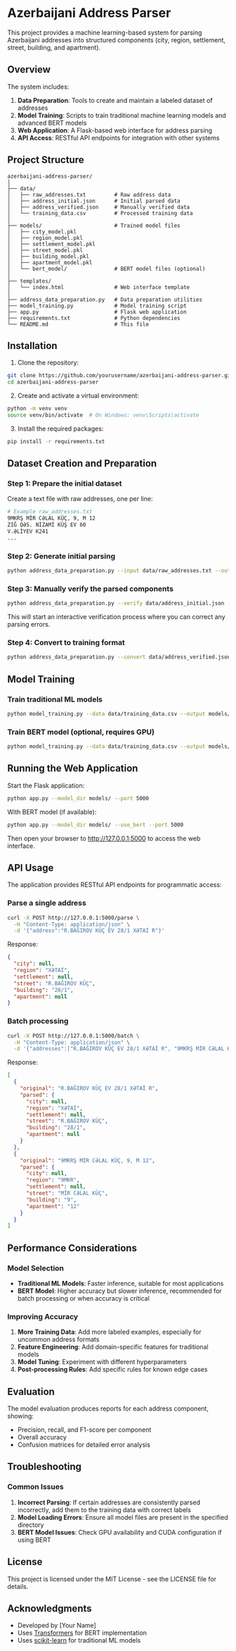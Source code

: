 # Azerbaijani Address Parser

This project provides a machine learning-based system for parsing Azerbaijani addresses into structured components (city, region, settlement, street, building, and apartment).

## Overview

The system includes:

1. **Data Preparation**: Tools to create and maintain a labeled dataset of addresses
2. **Model Training**: Scripts to train traditional machine learning models and advanced BERT models
3. **Web Application**: A Flask-based web interface for address parsing
4. **API Access**: RESTful API endpoints for integration with other systems

## Project Structure

```
azerbaijani-address-parser/
│
├── data/
│   ├── raw_addresses.txt         # Raw address data
│   ├── address_initial.json      # Initial parsed data
│   ├── address_verified.json     # Manually verified data
│   └── training_data.csv         # Processed training data
│
├── models/                       # Trained model files
│   ├── city_model.pkl
│   ├── region_model.pkl
│   ├── settlement_model.pkl
│   ├── street_model.pkl
│   ├── building_model.pkl
│   ├── apartment_model.pkl
│   └── bert_model/               # BERT model files (optional)
│
├── templates/
│   └── index.html                # Web interface template
│
├── address_data_preparation.py   # Data preparation utilities
├── model_training.py             # Model training script
├── app.py                        # Flask web application
├── requirements.txt              # Python dependencies
└── README.md                     # This file
```

## Installation

1. Clone the repository:
```bash
git clone https://github.com/yourusername/azerbaijani-address-parser.git
cd azerbaijani-address-parser
```

2. Create and activate a virtual environment:
```bash
python -m venv venv
source venv/bin/activate  # On Windows: venv\Scripts\activate
```

3. Install the required packages:
```bash
pip install -r requirements.txt
```

## Dataset Creation and Preparation

### Step 1: Prepare the initial dataset

Create a text file with raw addresses, one per line:

```bash
# Example raw_addresses.txt
9MKRŞ MİR CƏLAL KÜÇ, 9, M 12
ZIĞ QƏS. NİZAMİ KÜŞ EV 60
V.ƏLİYEV K241
...
```

### Step 2: Generate initial parsing

```bash
python address_data_preparation.py --input data/raw_addresses.txt --output data/address_initial.json
```

### Step 3: Manually verify the parsed components

```bash
python address_data_preparation.py --verify data/address_initial.json --output data/address_verified.json
```

This will start an interactive verification process where you can correct any parsing errors.

### Step 4: Convert to training format

```bash
python address_data_preparation.py --convert data/address_verified.json --output data/training_data.csv
```

## Model Training

### Train traditional ML models

```bash
python model_training.py --data data/training_data.csv --output models/ --no-bert
```

### Train BERT model (optional, requires GPU)

```bash
python model_training.py --data data/training_data.csv --output models/ --use-bert
```

## Running the Web Application

Start the Flask application:

```bash
python app.py --model_dir models/ --port 5000
```

With BERT model (if available):

```bash
python app.py --model_dir models/ --use_bert --port 5000
```

Then open your browser to http://127.0.0.1:5000 to access the web interface.

## API Usage

The application provides RESTful API endpoints for programmatic access:

### Parse a single address

```bash
curl -X POST http://127.0.0.1:5000/parse \
  -H "Content-Type: application/json" \
  -d '{"address":"R.BAĞIROV KÜÇ EV 28/1 XƏTAİ R"}'
```

Response:
```json
{
  "city": null,
  "region": "XƏTAİ",
  "settlement": null,
  "street": "R.BAĞIROV KÜÇ",
  "building": "28/1",
  "apartment": null
}
```

### Batch processing

```bash
curl -X POST http://127.0.0.1:5000/batch \
  -H "Content-Type: application/json" \
  -d '{"addresses":["R.BAĞIROV KÜÇ EV 28/1 XƏTAİ R", "9MKRŞ MİR CƏLAL KÜÇ, 9, M 12"]}'
```

Response:
```json
[
  {
    "original": "R.BAĞIROV KÜÇ EV 28/1 XƏTAİ R",
    "parsed": {
      "city": null,
      "region": "XƏTAİ",
      "settlement": null,
      "street": "R.BAĞIROV KÜÇ",
      "building": "28/1",
      "apartment": null
    }
  },
  {
    "original": "9MKRŞ MİR CƏLAL KÜÇ, 9, M 12",
    "parsed": {
      "city": null,
      "region": "9MKR",
      "settlement": null,
      "street": "MİR CƏLAL KÜÇ",
      "building": "9",
      "apartment": "12"
    }
  }
]
```

## Performance Considerations

### Model Selection

- **Traditional ML Models**: Faster inference, suitable for most applications
- **BERT Model**: Higher accuracy but slower inference, recommended for batch processing or when accuracy is critical

### Improving Accuracy

1. **More Training Data**: Add more labeled examples, especially for uncommon address formats
2. **Feature Engineering**: Add domain-specific features for traditional models
3. **Model Tuning**: Experiment with different hyperparameters
4. **Post-processing Rules**: Add specific rules for known edge cases

## Evaluation

The model evaluation produces reports for each address component, showing:

- Precision, recall, and F1-score per component
- Overall accuracy
- Confusion matrices for detailed error analysis

## Troubleshooting

### Common Issues

1. **Incorrect Parsing**: If certain addresses are consistently parsed incorrectly, add them to the training data with correct labels
2. **Model Loading Errors**: Ensure all model files are present in the specified directory
3. **BERT Model Issues**: Check GPU availability and CUDA configuration if using BERT

## License

This project is licensed under the MIT License - see the LICENSE file for details.

## Acknowledgments

- Developed by [Your Name]
- Uses [Transformers](https://github.com/huggingface/transformers) for BERT implementation
- Uses [scikit-learn](https://scikit-learn.org/) for traditional ML models